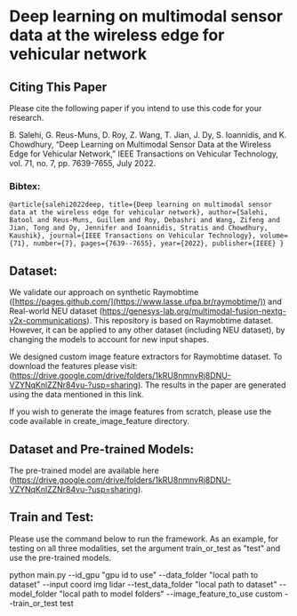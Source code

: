 # Deep learning on multimodal sensor data at the wireless edge for vehicular network

## Citing This Paper
Please cite the following paper if you intend to use this code for your research.

B. Salehi, G. Reus-Muns, D. Roy, Z. Wang, T. Jian, J. Dy, S. Ioannidis, and K. Chowdhury, “Deep Learning on Multimodal Sensor Data at the Wireless Edge for Vehicular Network,” IEEE Transactions on Vehicular Technology, vol. 71, no. 7, pp. 7639-7655, July 2022.

### Bibtex:

 `@article{salehi2022deep,
  title={Deep learning on multimodal sensor data at the wireless edge for vehicular network},
  author={Salehi, Batool and Reus-Muns, Guillem and Roy, Debashri and Wang, Zifeng and Jian, Tong and Dy, Jennifer and Ioannidis, Stratis and Chowdhury, Kaushik},
  journal={IEEE Transactions on Vehicular Technology},
  volume={71},
  number={7},
  pages={7639--7655},
  year={2022},
  publisher={IEEE}
}`
## Dataset:
We validate our approach on synthetic Raymobtime ([https://pages.github.com/](https://www.lasse.ufpa.br/raymobtime/)) and Real-world NEU dataset (https://genesys-lab.org/multimodal-fusion-nextg-v2x-communications). This repository is based on Raymobtime dataset. However, it can be applied to any other dataset (including NEU dataset), by changing the models to account for new input shapes.

We designed custom image feature extractors for Raymobtime dataset. To download the features please visit: (https://drive.google.com/drive/folders/1kRU8nmnvRj8DNU-VZYNqKnlZZNr84vu-?usp=sharing). The results in the paper are generated using the data mentioned in this link.

If you wish to generate the image features from scratch, please use the code available in create_image_feature directory. 

## Dataset and Pre-trained Models:
The pre-trained model are available here (https://drive.google.com/drive/folders/1kRU8nmnvRj8DNU-VZYNqKnlZZNr84vu-?usp=sharing).


## Train and Test:
Please use the command below to run the framework. As an example, for testing on all three modalities, set the argument train_or_test as "test" and use the pre-trained models.

python main.py  --id_gpu "gpu id to use" --data_folder "local path to dataset" --input coord img lidar --test_data_folder "local path to dataset" --model_folder "local path to model folders" --image_feature_to_use custom --train_or_test test
